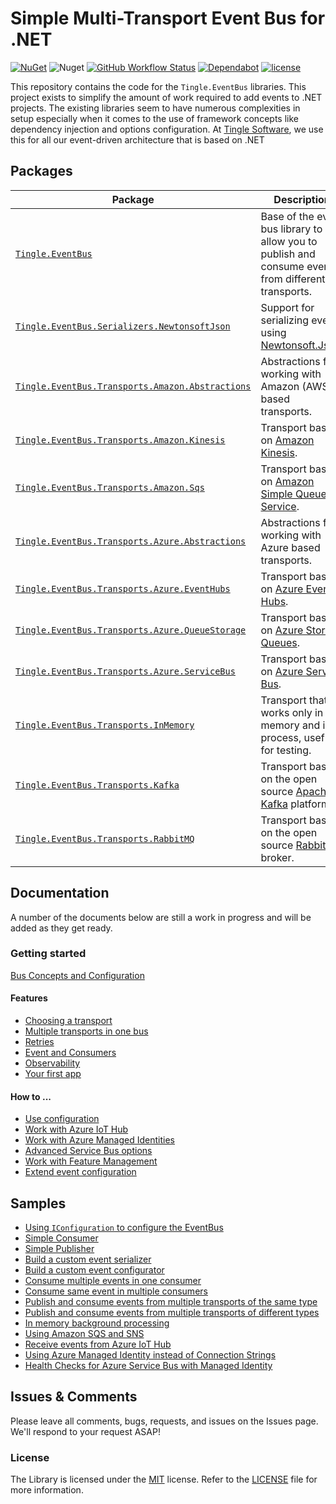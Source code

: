 # Simple Multi-Transport Event Bus for .NET

[![NuGet](https://img.shields.io/nuget/v/Tingle.EventBus.svg)](https://www.nuget.org/packages/Tingle.EventBus/)
![Nuget](https://img.shields.io/nuget/dt/Tingle.EventBus)
[![GitHub Workflow Status](https://github.com/tinglesoftware/eventbus/actions/workflows/release.yml/badge.svg)](https://github.com/tinglesoftware/eventbus/actions/workflows/release.yml)
[![Dependabot](https://badgen.net/badge/Dependabot/enabled/green?icon=dependabot)](https://dependabot.com/)
[![license](https://img.shields.io/github/license/tinglesoftware/eventbus.svg)](LICENSE)

This repository contains the code for the `Tingle.EventBus` libraries. This project exists to simplify the amount of work required to add events to .NET projects. The existing libraries seem to have numerous complexities in setup especially when it comes to the use of framework concepts like dependency injection and options configuration. At [Tingle Software](https://tingle.software), we use this for all our event-driven architecture that is based on .NET

## Packages

|Package|Description|
|--|--|
|[`Tingle.EventBus`](https://www.nuget.org/packages/Tingle.EventBus/)|Base of the event bus library to allow you to publish and consume events from different transports.|
|[`Tingle.EventBus.Serializers.NewtonsoftJson`](https://www.nuget.org/packages/Tingle.EventBus.Serializers.NewtonsoftJson/)|Support for serializing events using [Newtonsoft.Json](https://www.nuget.org/packages/Newtonsoft.Json/).|
|[`Tingle.EventBus.Transports.Amazon.Abstractions`](https://www.nuget.org/packages/Tingle.EventBus.Transports.Amazon.Abstractions/)|Abstractions for working with Amazon (AWS) based transports.|
|[`Tingle.EventBus.Transports.Amazon.Kinesis`](https://www.nuget.org/packages/Tingle.EventBus.Transports.Amazon.Kinesis/)|Transport based on [Amazon Kinesis](https://aws.amazon.com/kinesis/).|
|[`Tingle.EventBus.Transports.Amazon.Sqs`](https://www.nuget.org/packages/Tingle.EventBus.Transports.Amazon.Sqs/)|Transport based on [Amazon Simple Queue Service](https://aws.amazon.com/sqs/).|
|[`Tingle.EventBus.Transports.Azure.Abstractions`](https://www.nuget.org/packages/Tingle.EventBus.Transports.Azure.Abstractions/)|Abstractions for working with Azure based transports.|
|[`Tingle.EventBus.Transports.Azure.EventHubs`](https://www.nuget.org/packages/Tingle.EventBus.Transports.Azure.EventHubs/)|Transport based on [Azure Event Hubs](https://azure.microsoft.com/en-us/services/event-hubs/).|
|[`Tingle.EventBus.Transports.Azure.QueueStorage`](https://www.nuget.org/packages/Tingle.EventBus.Transports.Azure.QueueStorage/)|Transport based on [Azure Storage Queues](https://azure.microsoft.com/en-us/services/storage/queues/).|
|[`Tingle.EventBus.Transports.Azure.ServiceBus`](https://www.nuget.org/packages/Tingle.EventBus.Transports.Azure.ServiceBus/)|Transport based on [Azure Service Bus](https://azure.microsoft.com/en-us/services/service-bus/).|
|[`Tingle.EventBus.Transports.InMemory`](https://www.nuget.org/packages/Tingle.EventBus.Transports.InMemory/)|Transport that works only in memory and in process, useful for testing.|
|[`Tingle.EventBus.Transports.Kafka`](https://www.nuget.org/packages/Tingle.EventBus.Transports.Kafka/)|Transport based on the open source [Apache Kafka](https://kafka.apache.org/) platform.|
|[`Tingle.EventBus.Transports.RabbitMQ`](https://www.nuget.org/packages/Tingle.EventBus.Transports.RabbitMQ/)|Transport based on the open source [RabbitMQ](https://www.rabbitmq.com/) broker.|

## Documentation

A number of the documents below are still a work in progress and will be added as they get ready.

### Getting started

[Bus Concepts and Configuration](./docs/bus-concepts-and-configuration.md)

#### Features

- [Choosing a transport](./docs/transport-selection.md)
- [Multiple transports in one bus](./docs/multi-transport-one-bus.md)
- [Retries](./docs/retries.md)
- [Event and Consumers](./docs/events-and-consumers.md)
- [Observability](./docs/observability.md)
- [Your first app](./docs/your-first-app.md)

#### How to ...

- [Use configuration](./docs/work-with-configuration.md)
- [Work with Azure IoT Hub](./docs/work-with-azure-iot-hub.md)
- [Work with Azure Managed Identities](./docs/work-with-azure-managed-identities.md)
- [Advanced Service Bus options](./docs/advanced-service-bus-options.md)
- [Work with Feature Management](./docs/work-with-feature-management.md)
- [Extend event configuration](./docs/extend-event-configuration.md)

## Samples

- [Using `IConfiguration` to configure the EventBus](./samples/ConfigSample)
- [Simple Consumer](./samples/SimpleConsumer)
- [Simple Publisher](./samples/SimplePublisher)
- [Build a custom event serializer](./samples/CustomEventSerializer)
- [Build a custom event configurator](./samples/CustomEventConfigurator)
- [Consume multiple events in one consumer](./samples/MultiEventsConsumer)
- [Consume same event in multiple consumers](./samples/MultipleConsumers)
- [Publish and consume events from multiple transports of the same type](./samples/MultipleSimilarTransports)
- [Publish and consume events from multiple transports of different types](./samples/MultipleDifferentTransports)
- [In memory background processing](./samples/InMemoryBackgroundProcessing)
- [Using Amazon SQS and SNS](./samples/AmazonSqsAndSns)
- [Receive events from Azure IoT Hub](./samples/AzureIotHub)
- [Using Azure Managed Identity instead of Connection Strings](./samples/AzureManagedIdentity)
- [Health Checks for Azure Service Bus with Managed Identity](./samples/HealthCheck)

## Issues &amp; Comments

Please leave all comments, bugs, requests, and issues on the Issues page. We'll respond to your request ASAP!

### License

The Library is licensed under the [MIT](http://www.opensource.org/licenses/mit-license.php "Read more about the MIT license form") license. Refer to the [LICENSE](./LICENSE) file for more information.
